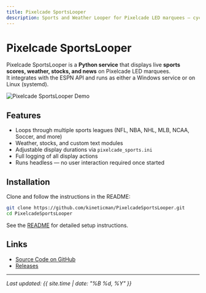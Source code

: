 ```yaml
---
title: Pixelcade SportsLooper
description: Sports and Weather Looper for Pixelcade LED marquees — cycles ESPN scores, weather, stocks, and news using a Python Windows/Raspberry Pi service.
---
```


# Pixelcade SportsLooper

Pixelcade SportsLooper is a **Python service** that displays live **sports scores, weather, stocks, and news** on Pixelcade LED marquees.  
It integrates with the ESPN API and runs as either a Windows service or on Linux (systemd).

![Pixelcade SportsLooper Demo](assets/demo.gif)

## Features
- Loops through multiple sports leagues (NFL, NBA, NHL, MLB, NCAA, Soccer, and more)
- Weather, stocks, and custom text modules
- Adjustable display durations via `pixelcade_sports.ini`
- Full logging of all display actions
- Runs headless — no user interaction required once started

## Installation
Clone and follow the instructions in the README:

```bash
git clone https://github.com/kineticman/PixelcadeSportsLooper.git
cd PixelcadeSportsLooper
```

See the [README](../README.md) for detailed setup instructions.

## Links
- [Source Code on GitHub](https://github.com/kineticman/PixelcadeSportsLooper)
- [Releases](https://github.com/kineticman/PixelcadeSportsLooper/releases)

---

_Last updated: {{ site.time | date: "%B %d, %Y" }}_
